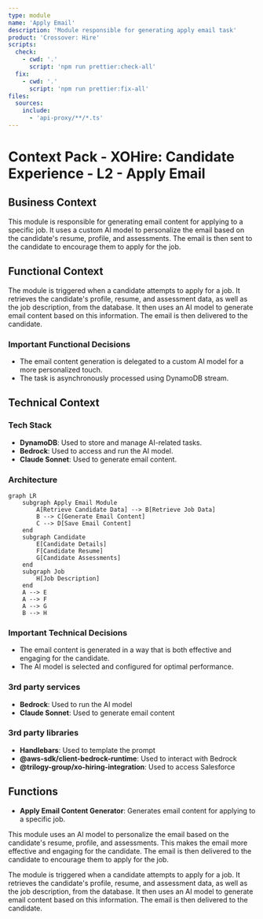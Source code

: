 ```yaml
---
type: module
name: 'Apply Email'
description: 'Module responsible for generating apply email task'
product: 'Crossover: Hire'
scripts:
  check:
    - cwd: '.'
      script: 'npm run prettier:check-all'
  fix:
    - cwd: '.'
      script: 'npm run prettier:fix-all'
files:
  sources:
    include:
      - 'api-proxy/**/*.ts'
---
```


# Context Pack - XOHire: Candidate Experience - L2 - Apply Email

## Business Context

This module is responsible for generating email content for applying to a specific job. It uses a custom AI model to personalize the email based on the candidate's resume, profile, and assessments. The email is then sent to the candidate to encourage them to apply for the job.

## Functional Context

The module is triggered when a candidate attempts to apply for a job. It retrieves the candidate's profile, resume, and assessment data, as well as the job description, from the database. It then uses an AI model to generate email content based on this information. The email is then delivered to the candidate.

### Important Functional Decisions

- The email content generation is delegated to a custom AI model for a more personalized touch.
- The task is asynchronously processed using DynamoDB stream.

## Technical Context

### Tech Stack

- **DynamoDB**: Used to store and manage AI-related tasks.
- **Bedrock**: Used to access and run the AI model.
- **Claude Sonnet**: Used to generate email content.

### Architecture

```mermaid
graph LR
    subgraph Apply Email Module
        A[Retrieve Candidate Data] --> B[Retrieve Job Data]
        B --> C[Generate Email Content]
        C --> D[Save Email Content]
    end
    subgraph Candidate
        E[Candidate Details]
        F[Candidate Resume]
        G[Candidate Assessments]
    end
    subgraph Job
        H[Job Description]
    end
    A --> E
    A --> F
    A --> G
    B --> H
```

### Important Technical Decisions

- The email content is generated in a way that is both effective and engaging for the candidate.
- The AI model is selected and configured for optimal performance.

### 3rd party services

- **Bedrock**: Used to run the AI model
- **Claude Sonnet**: Used to generate email content

### 3rd party libraries

- **Handlebars**: Used to template the prompt
- **@aws-sdk/client-bedrock-runtime**: Used to interact with Bedrock
- **@trilogy-group/xo-hiring-integration**: Used to access Salesforce

## Functions

- **Apply Email Content Generator**: Generates email content for applying to a specific job.

This module uses an AI model to personalize the email based on the candidate's resume, profile, and assessments. This makes the email more effective and engaging for the candidate. The email is then delivered to the candidate to encourage them to apply for the job.

The module is triggered when a candidate attempts to apply for a job. It retrieves the candidate's profile, resume, and assessment data, as well as the job description, from the database. It then uses an AI model to generate email content based on this information. The email is then delivered to the candidate.
